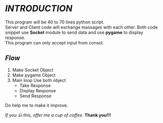 # *INTRODUCTION* 
This program will be 40 to 70 lines python script.  
Server and Client code will exchange massages with each other. 
Both code snippet use **Socket** module to send data and use **pygame** to display response.  
This program can only accept input from consol.    
## *Flow*
1. Make Socket Object
2. Make pygame Object
3. Main loop Use both object
    + Take Response
    + Display Response
    + Send Response

Do help me to make it improve.

*If you :+1: this, offer me a cup of coffee.*
**Thank you!!!**
